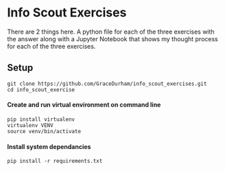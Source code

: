# Info Scout Exercises

There are 2 things here.  A python file for each of the three exercises with the answer along with a Jupyter Notebook that shows my thought process for each of the three exercises.


## Setup

```
git clone https://github.com/GraceDurham/info_scout_exercises.git
cd info_scout_exercise

```
#### Create and run virtual environment on command line

```
pip install virtualenv
virtualenv VENV
source venv/bin/activate
```

#### Install system dependancies 

```
pip install -r requirements.txt
```

